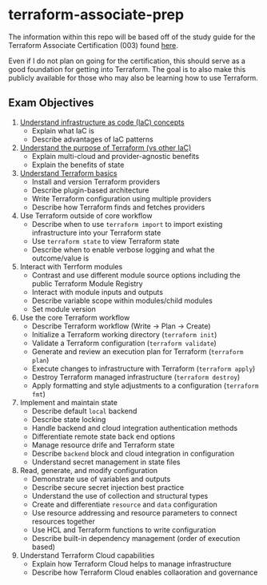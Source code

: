 # terraform-associate-prep

The information within this repo will be based off of the study guide for the Terraform Associate Certification (003) found [here](https://developer.hashicorp.com/terraform/tutorials/certification-003/associate-study-003).

Even if I do not plan on going for the certification, this should serve as a good foundation for getting into Terraform. The goal is to also make this publicly available for those who may also be learning how to use Terraform.

## Exam Objectives
1. [Understand infrastructure as code (IaC) concepts](https://github.com/dennisbasilio/terraform-associate-prep/tree/main/iac_basics#infrastructure-as-code-iac-basics)
	* Explain what IaC is
	* Describe advantages of IaC patterns
2. [Understand the purpose of Terraform (vs other IaC)](https://github.com/dennisbasilio/terraform-associate-prep/tree/main/iac_basics#infrastructure-as-code-iac-basics)
	* Explain multi-cloud and provider-agnostic benefits
	* Explain the benefits of state
3. [Understand Terraform basics](https://github.com/dennisbasilio/terraform-associate-prep/tree/main/terraform_fundamentals#terraform-fundamentals)
	* Install and version Terraform providers
	* Describe plugin-based architecture
	* Write Terraform configuration using multiple providers
	* Describe how Terraform finds and fetches providers
4. Use Terraform outside of core workflow
	* Describe when to use `terraform import` to import existing infrastructure into your Terraform state
	* Use `terraform state` to view Terraform state
	* Describe when to enable verbose logging and what the outcome/value is
5. Interact with Terrform modules
	* Contrast and use different module source options including the public Terraform Module Registry
	* Interact with module inputs and outputs
	* Describe variable scope within modules/child modules
	* Set module version
6. Use the core Terraform workflow
	* Describe Terraform workflow (Write -> Plan -> Create)
	* Initialize a Terraform working directory (`terraform init`)
	* Validate a Terraform configuration (`terraform validate`)
	* Generate and review an execution plan for Terraform (`terraform plan`)
	* Execute changes to infrastructure with Terraform (`terraform apply`)
	* Destroy Terraform managed infrastructure (`terraform destroy`)
	* Apply formatting and style adjustments to a configuration (`terraform fmt`)
7. Implement and maintain state
	* Describe default `local` backend
	* Describe state locking
	* Handle backend and cloud integration authentication methods
	* Differentiate remote state back end options
	* Manage resource drife and Terraform state
	* Describe `backend` block and cloud integration in configuration
	* Understand secret management in state files
8. Read, generate, and modify configuration
	* Demonstrate use of variables and outputs
	* Describe secure secret injection best practice
	* Understand the use of collection and structural types
	* Create and differentiate `resource` and `data` configuration
	* Use resource addressing and resource parameters to connect resources together
	* Use HCL and Terraform functions to write configuration
	* Describe built-in dependency management (order of execution based)
9. Understand Terraform Cloud capabilities
	* Explain how Terraform Cloud helps to manage infrastructure
	* Describe how Terraform Cloud enables collaoration and governance
